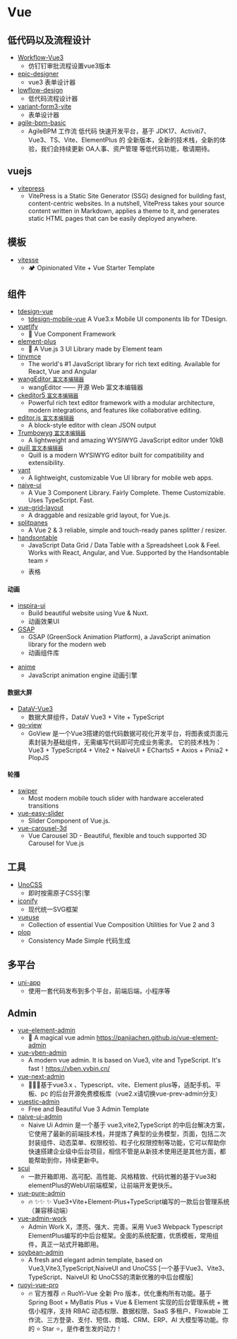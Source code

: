# Vue

## 低代码以及流程设计
 * [Workflow-Vue3](https://github.com/StavinLi/Workflow-Vue3)
    * 仿钉钉审批流程设置vue3版本
 * [epic-designer](https://github.com/Kchengz/epic-designer)
    * vue3 表单设计器
 * [lowflow-design](https://github.com/tsai996/lowflow-design)
    * 低代码流程设计器
 * [variant-form3-vite](https://github.com/vform666/variant-form3-vite)
    * 表单设计器
 * [agile-bpm-basic](https://gitee.com/agile-bpm/agile-bpm-basic)
    *  AgileBPM 工作流 低代码 快速开发平台，基于 JDK17、Activiti7、Vue3、TS、Vite、ElementPlus 的 全新版本，全新的技术栈，全新的体验，我们会持续更新 OA人事、资产管理 等低代码功能，敬请期待。

## vuejs
  * [vitepress](https://github.com/vuejs/vitepress)
      * VitePress is a Static Site Generator (SSG) designed for building fast, content-centric websites. In a nutshell, VitePress takes your source content written in Markdown, applies a theme to it, and generates static HTML pages that can be easily deployed anywhere. 

## 模板
  * [vitesse](https://github.com/antfu/vitesse)
      * 🏕 Opinionated Vite + Vue Starter Template 

## 组件
  * [tdesign-vue](https://github.com/Tencent/tdesign-vue)
      * [tdesign-mobile-vue](https://github.com/Tencent/tdesign-mobile-vue) A Vue3.x Mobile UI components lib for TDesign.
  * [vuetify](https://github.com/vuetifyjs/vuetify)
      * 🐉 Vue Component Framework
  * [element-plus](https://github.com/element-plus/element-plus)
      * 🎉 A Vue.js 3 UI Library made by Element team
  * [tinymce](https://github.com/tinymce/tinymce)
      * The world's #1 JavaScript library for rich text editing. Available for React, Vue and Angular
  * [wangEditor `富文本编辑器`](https://github.com/wangeditor-team/wangEditor)
      * wangEditor —— 开源 Web 富文本编辑器 
  * [ckeditor5 `富文本编辑器`](https://github.com/ckeditor/ckeditor5)
      * Powerful rich text editor framework with a modular architecture, modern integrations, and features like collaborative editing.
  * [editor.js `富文本编辑器`](https://github.com/codex-team/editor.js)  
      * A block-style editor with clean JSON output 
  * [Trumbowyg `富文本编辑器`](https://github.com/Alex-D/Trumbowyg)
      * A lightweight and amazing WYSIWYG JavaScript editor under 10kB 
  * [quill `富文本编辑器`](https://github.com/quilljs/quill)
      * Quill is a modern WYSIWYG editor built for compatibility and extensibility.  
  * [vant](https://github.com/youzan/vant)
      * A lightweight, customizable Vue UI library for mobile web apps.  
  * [naive-ui](https://github.com/tusen-ai/naive-ui)
      * A Vue 3 Component Library. Fairly Complete. Theme Customizable. Uses TypeScript. Fast.
  * [vue-grid-layout](https://github.com/jbaysolutions/vue-grid-layout)
      * A draggable and resizable grid layout, for Vue.js.
  * [splitpanes](https://github.com/antoniandre/splitpanes) 
      * A Vue 2 & 3 reliable, simple and touch-ready panes splitter / resizer.
  * [handsontable](https://github.com/handsontable/handsontable)
      * JavaScript Data Grid / Data Table with a Spreadsheet Look & Feel. Works with React, Angular, and Vue. Supported by the Handsontable team ⚡
      * 表格 
#### 动画
  * [inspira-ui](https://github.com/unovue/inspira-ui)
      * Build beautiful website using Vue & Nuxt.
      * 动画效果UI
  * [GSAP](https://github.com/greensock/GSAP)
      *  GSAP (GreenSock Animation Platform), a JavaScript animation library for the modern web
      *  动画组件库
  - [anime](https://github.com/juliangarnier/anime)
      - JavaScript animation engine 动画引擎 

#### 数据大屏
  * [DataV-Vue3](https://github.com/DataV-Team/DataV-Vue3)   
      * 数据大屏组件，DataV Vue3 + Vite + TypeScript 
  * [go-view](https://gitee.com/dromara/go-view)
      * GoView 是一个Vue3搭建的低代码数据可视化开发平台，将图表或页面元素封装为基础组件，无需编写代码即可完成业务需求。 它的技术栈为：Vue3 + TypeScript4 + Vite2 + NaiveUI + ECharts5 + Axios + Pinia2 + PlopJS 
     
#### 轮播
  * [swiper](https://github.com/nolimits4web/swiper)
      * Most modern mobile touch slider with hardware accelerated transitions
  * [vue-easy-slider](https://github.com/shhdgit/vue-easy-slider)
      * Slider Component of Vue.js.  
  * [vue-carousel-3d](https://github.com/wlada/vue-carousel-3d)
      * Vue Carousel 3D - Beautiful, flexible and touch supported 3D Carousel for Vue.js

## 工具
  * [UnoCSS](https://uno.antfu.me/)
      * 即时按需原子CSS引擎
  * [iconify](https://iconify.design/sponsors/)
      * 现代统一SVG框架
  * [vueuse](https://github.com/vueuse/vueuse)
      * Collection of essential Vue Composition Utilities for Vue 2 and 3
  * [plop](https://github.com/plopjs/plop)
      * Consistency Made Simple 代码生成 

## 多平台
  * [uni-app](https://www.dcloud.io/)
      * 使用一套代码发布到多个平台，前端后端，小程序等  

## Admin
  * [vue-element-admin](https://github.com/PanJiaChen/vue-element-admin)
      * 🎉 A magical vue admin https://panjiachen.github.io/vue-element-admin
  * [vue-vben-admin](https://github.com/vbenjs/vue-vben-admin)
      * A modern vue admin. It is based on Vue3, vite and TypeScript. It's fast！https://vben.vvbin.cn/ 
  * [vue-next-admin](https://github.com/lyt-Top/vue-next-admin)
      * 🎉🎉🔥基于vue3.x 、Typescript、vite、Element plus等，适配手机、平板、pc 的后台开源免费模板库（vue2.x请切换vue-prev-admin分支）
  * [vuestic-admin](https://github.com/epicmaxco/vuestic-admin)
      * Free and Beautiful Vue 3 Admin Template
  * [naive-ui-admin](https://github.com/jekip/naive-ui-admin)
      * Naive Ui Admin 是一个基于 vue3,vite2,TypeScript 的中后台解决方案，它使用了最新的前端技术栈，并提炼了典型的业务模型，页面，包括二次封装组件、动态菜单、权限校验、粒子化权限控制等功能，它可以帮助你快速搭建企业级中后台项目，相信不管是从新技术使用还是其他方面，都能帮助到你，持续更新中。
  * [scui](https://gitee.com/lolicode/scui)
      * 一款开箱即用、高可配、高性能、风格精致、代码优雅的基于Vue3和elementPlus的WebUI前端框架，让前端开发更快乐。
  * [vue-pure-admin](https://github.com/pure-admin/vue-pure-admin)
      * 🔥 ✨✨ ✨ Vue3+Vite+Element-Plus+TypeScript编写的一款后台管理系统（兼容移动端）
  * [vue-admin-work](http://www.vueadminwork.com/index)
      * Admin Work X，漂亮、强大、完善。采用 Vue3 Webpack Typescript ElementPlus编写的中后台框架。全面的系统配置，优质模板，常用组件，真正一站式开箱即用。
  * [soybean-admin](https://github.com/honghuangdc/soybean-admin)
      * A fresh and elegant admin template, based on Vue3,Vite3,TypeScript,NaiveUI and UnoCSS [一个基于Vue3、Vite3、TypeScript、NaiveUI 和 UnoCSS的清新优雅的中后台模版]
  * [ruoyi-vue-pro](https://github.com/YunaiV/ruoyi-vue-pro)
      * 🔥 官方推荐 🔥 RuoYi-Vue 全新 Pro 版本，优化重构所有功能。基于 Spring Boot + MyBatis Plus + Vue & Element 实现的后台管理系统 + 微信小程序，支持 RBAC 动态权限、数据权限、SaaS 多租户、Flowable 工作流、三方登录、支付、短信、商城、CRM、ERP、AI 大模型等功能。你的 ⭐️ Star ⭐️，是作者生发的动力！ 
